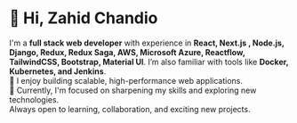 # 👋 Hi, Zahid Chandio

I'm a **full stack web developer** with experience in **React, Next.js , Node.js, Django, Redux, Redux Saga, AWS, Microsoft Azure, Reactflow, TailwindCSS, Bootstrap, Material UI**. I’m also familiar with tools like **Docker, Kubernetes, and Jenkins**.  
💪 I enjoy building scalable, high-performance web applications.  
🔭 Currently, I'm focused on sharpening my skills and exploring new technologies.  
Always open to learning, collaboration, and exciting new projects.
